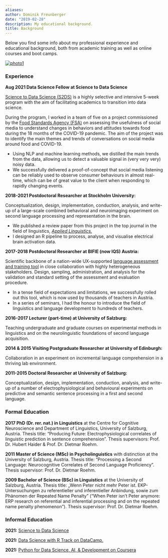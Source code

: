 ```yaml
---
aliases:
author: Dominik Freunberger
date: "2019-02-28"
description: My educational background.
title: Background
---
```

Below you find some info about my professional experience and educational background, both from academic training as well as online courses and boot camps.

[![photo1](/photo1.jpeg)](/large1.jpeg)

### Experience
__Aug 2021 Data Science Fellow at Science to Data Science__

[Science to Data Science (S2DS)](https://s2ds.org/) is a highly selective and intensive 5-week program with the aim of facilitating academics to transition into data science.

During the program, I worked in a team of five on a project commissioned by the [Food Standards Agency (FSA)](https://www.food.gov.uk/) on assessing the usefulness of social media to understand changes in behaviors and attitudes towards food during the 18 months of the COVID-19 pandemic. The aim of the project was to identify the main themes and trends of conversations on social media around food and COVID-19. 

- Using NLP and machine learning methods, we distilled the main trends from the data, allowing us to detect a valuable signal in (very very very) noisy data.
- We successfully delivered a proof-of-concept that social media listening can be reliably used to observe consumer behaviours in almost real-time, which can be of great value to the client when responding to rapidly changing events.


__2018-2021 Postdoctoral Researcher at Stockholm University:__

Conceptualization, design, implementation, conduction, analysis, and write-up of a large-scale combined behavioral and neuroimaging experiment on second language processing and representation in the brain.

- We published a review paper from this project in the top journal in the field of linguistics, [ _Applied Linguistics._ ](https://academic.oup.com/applij)
- I designed an R pipeline to process, analyse, and visualise electrical brain activation data.


__2017-2018 Postdoctoral Researcher at BIFIE (now IQS) Austria:__

Scientific backbone of a nation-wide UX-supported [language assessment and training tool](https://usbplus.at/) in close collaboration with highly heterogeneous stakeholders. Design, sampling, administration, and analysis for the validation and standard setting of the assessment and evaluation procedure.

- In a tense field of expectations and limitations, we successfully rolled out this tool, which is now used by thousands of teachers in Austria.
- In a series of seminars, I had the honour to introduce the field of linguistics and language development to hundreds of teachers.

__2016-2017 Lecturer (part-time) at University of Salzburg:__

Teaching undergraduate and graduate courses on experimental methods in
linguistics and on the neurolinguistic foundations of second language acquisition.

__2014 & 2015 Visiting Postgraduate Researcher at University of Edinburgh:__

Collaboration in an experiment on incremental language comprehension in a thriving lab environment.

__2011-2015 Doctoral Researcher at University of Salzburg:__

Conceptualization, design, implementation, conduction, analysis, and write-
up of a number of electrophysiological and behavioural experiments on predictive and semantic sentence processing in a first and second language.

### Formal Education
__2017 PhD (Dr. rer. nat.) in Linguistics__ at the Centre for Cognitive Neuroscience and Department of Linguistics, University of Salzburg, Austria. Thesis title: “Producing Future: Electrophysiological correlates of linguistic prediction in sentence comprehension”. Thesis supervisors: Prof. Dr. Hubert Haider & Prof. Dr. Dietmar Roehm.

__2011 Master of Science (MSc) in Psycholinguistics__ with distinction at the University of Salzburg, Austria. Thesis title: “Processing a Second Language: Neurocognitive Correlates of Second Language Proficiency”. Thesis supervisor: Prof. Dr. Dietmar Roehm.

__2009 Bachelor of Science (BSc) in Linguistics__ at the University of Salzburg, Austria. Thesis title: „Wenn Peter nicht mehr Peter ist. EKP- Untersuchungen zu referentieller und inferentieller Anbindung, sowie zum Phänomen der Repeated Name Penalty” (“When Peter isn’t Peter anymore: ERP research on referential and inferential processing and on the repeated name penalty phenomenon”). Thesis supervisor: Prof. Dr. Dietmar Roehm.

### Informal Education
__2021:__ [Science to Data Science](https://www.credential.net/a007ea22-7e45-4fd7-9bea-cf1977b012f6#gs.bhxu8p)

__2021:__ [Data Science with R Track on DataCamp.](https://www.datacamp.com/statement-of-accomplishment/track/4705929b5bbd9a0e3a817d8fe7d3c3edda78a3d5)

__2021:__ [Python for Data Science, AI, & Development on Coursera](https://www.coursera.org/account/accomplishments/certificate/PHSGZZEVPRVU)